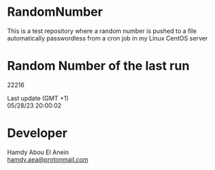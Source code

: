 # RandomNumber    
This is a test repository where a random number is pushed to a file automatically passwordless from a cron job in my Linux CentOS server    
# Random Number of the last run   
22216
      
Last update (GMT +1)    
05/28/23 20:00:02
# Developer    
Hamdy Abou El Anein   
hamdy.aea@protonmail.com
